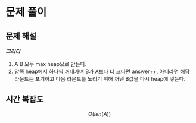   # 문제 풀이

## 문제 해설

***그리디***

1. A B 모두 max heap으로 만든다.
2. 양쪽 heap에서 하나씩 꺼내가며 B가 A보다 더 크다면 answer++, 아니라면 해당 라운드는 포기하고 다음 라운드를 노리기 위해 꺼낸 B값을 다시 heap에 넣는다.

## 시간 복잡도

$$O(len(A))$$

